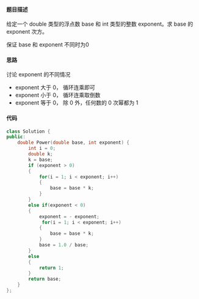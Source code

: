 #### 题目描述
给定一个 double 类型的浮点数 base 和 int 类型的整数 exponent。求 base 的 exponent 次方。

保证 base 和 exponent 不同时为0
#### 思路

讨论 exponent 的不同情况

- exponent 大于 0， 循环连乘即可
- exponent 小于 0， 循环连乘取倒数
- exponent 等于 0， 除 0 外，任何数的 0 次幂都为 1
    

#### 代码
```cpp
class Solution {
public:
    double Power(double base, int exponent) {
        int i = 0;
        double k;
        k = base;
        if (exponent > 0)
        {
            for(i = 1; i < exponent; i++)
            {
                base = base * k;
            }
        }
        else if(exponent < 0)
        {
            exponent = - exponent;
             for(i = 1; i < exponent; i++)
            {
                base = base * k;
            }
            base = 1.0 / base;
        }
        else
        {
            return 1;
        }
        return base;
    }
};
```
